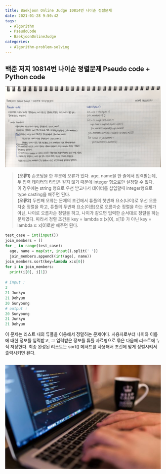 ```yaml
---
title: Baekjoon Online Judge 10814번 나이순 정렬문제
date: 2021-01-28 9:50:42
tags:
  - Algorithm
  - PseudoCode
  - BaekjoonOnlineJudge
categories:
  - Algorithm-problem-solving
---
```


## 백준 저지 10814번 나이순 정렬문제 Pseudo code + Python code

![](/images/post_images/210128_baekjoon_10814.png)

> **(오류1)** 손코딩을 한 부분에 오류가 있다. age, name을 한 줄에서 입력받는데, 두 입력 데이터의 타입은 같지 않기 때문에 integer 형으로만 설정할 수 없다. <br/> 이 경우에는 string 형으로 우선 받고나서 데이터를 삽입할때 integer형으로 type casting을 해주면 된다. <br/> **(오류2)** 두번째 오류는 문제의 조건에서 튜플의 첫번째 요소(나이)로 우선 오름차순 정렬을 하고, 튜플의 두번째 요소(이름)으로 오름차순 정렬을 하는 문제가 아닌, 나이로 오름차순 정렬을 하고, 나이가 같으면 입력한 순서대로 정렬을 하는 문제였다. 따라서 정렬 조건을 key = lambda x:(x[0], x[1]) 가 아닌 key = lambda x: x[0]로만 해주면 된다.

```python
test_case = int(input())
join_members = []
for _ in range(test_case):
  age, name = map(str, input().split(' '))
  join_members.append((int(age), name))
join_members.sort(key=lambda x:x[0])
for i in join_members:
  print(i[0], i[1])

# input :
3
21 Junkyu
21 Dohyun
20 Sunyoung
# output :
20 Sunyoung
21 Junkyu
21 Dohyun
```

  <!-- more -->

이 문제는 리스트 내의 튜플을 이용해서 정렬하는 문제이다. 사용자로부터 나이와 이름에 대한 정보를 입력받고, 그 입력받은 정보를 튜플 자료형으로 묶은 다음에 리스트에 누적 저장한다. 최종 완성된 리스트는 sort() 메서드를 사용해서 조건에 맞게 정렬시켜서 출력시키면 된다.

## ![](/images/post_images/210124_developer.jpg)
